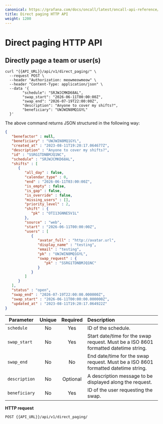 ```yaml
---
canonical: https://grafana.com/docs/oncall/latest/oncall-api-reference/direct_paging/
title: Direct paging HTTP API
weight: 1200
---
```


# Direct paging HTTP API

## Directly page a team or user(s)

```shell
curl "{{API_URL}}/api/v1/direct_paging/" \
  --request POST \
  --header "Authorization: meowmeowmeow" \
  --header "Content-Type: application/json" \
  --data '{
        "schedule": "SRJWJCMKD68AL",
        "swap_start": "2026-06-11T00:00:00Z",
        "swap_end": "2026-07-19T22:00:00Z",
        "description": "Anyone to cover my shifts?",
        "beneficiary": "UWJWIN8MQ1GYL"
  }'
```

The above command returns JSON structured in the following way:

```json
{
   "benefactor" : null,
   "beneficiary" : "UWJWIN8MQ1GYL",
   "created_at" : "2023-08-11T19:20:17.064677Z",
   "description" : "Anyone to cover my shifts?",
   "id" : "SSRG1TDNBMJQ1NC",
   "schedule" : "SRJWJCMKD68AL",
   "shifts" : [
      {
         "all_day" : false,
         "calendar_type" : 0,
         "end" : "2026-06-11T03:00:00Z",
         "is_empty" : false,
         "is_gap" : false,
         "is_override" : false,
         "missing_users" : [],
         "priority_level" : 2,
         "shift" : {
            "pk" : "OTI13GNNE5V1L"
         },
         "source" : "web",
         "start" : "2026-06-11T00:00:00Z",
         "users" : [
            {
               "avatar_full" : "http://avatar.url",
               "display_name" : "testing",
               "email" : "testing",
               "pk" : "UWJWIN8MQ1GYL",
               "swap_request" : {
                  "pk" : "SSRG1TDNBMJQ1NC"
               }
            }
         ]
      }
   ],
   "status" : "open",
   "swap_end" : "2026-07-19T22:00:00.000000Z",
   "swap_start" : "2026-06-11T00:00:00.000000Z",
   "updated_at" : "2023-08-11T19:20:17.064922Z"
}
```

| Parameter            | Unique |     Required     | Description                                                                                                                                                                                                                                         |
| -------------------- | :----: | :--------------: | :-------------------------------------------------------------------------------------------------------------------------------------------------------------------------------------------------------------------------------------------------- |
| `schedule`               |  No   |       Yes        | ID of the schedule.                                                                                                                                                                                                                                      |
| `swap_start`               |   No   |       Yes        | Start date/time for the swap request. Must be a ISO 8601 formatted datetime string.                                                                                                                             |
| `swap_end`            |   No   |        No        | End date/time for the swap request. Must be a ISO 8601 formatted datetime string.                                                                                                                                                                                                                                     |
| `description`          |   No   |     Optional     | A description message to be displayed along the request. |
| `beneficiary`   |   No   | Yes | ID of the user requesting the swap.                                                                                                                                                                                        |

**HTTP request**

`POST {{API_URL}}/api/v1/direct_paging/`
